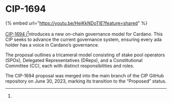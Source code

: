 # CIP-1694

{% embed url="https://youtu.be/HejKkNDoTIE?feature=shared" %}

[CIP-1694](https://www.1694.io)[ i](#user-content-fn-1)[^1]ntroduces a new on-chain governance model for Cardano. This CIP seeks to advance the current governance system, ensuring every ada holder has a voice in Cardano’s governance.&#x20;

The proposal outlines a tricameral model consisting of stake pool operators (SPOs), Delegated Representatives (DReps), and a Constitutional Committee (CC), each with distinct responsibilities and roles.&#x20;

The CIP-1694 proposal was merged into the main branch of the CIP GitHub repository on June 30, 2023, marking its transition to the “Proposed” status.

[^1]: 
